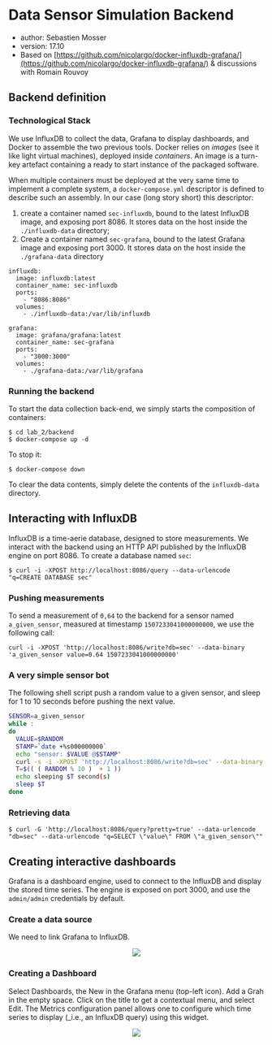 # Data Sensor Simulation Backend

  * author: Sebastien Mosser
  * version: 17.10
  * Based on [https://github.com/nicolargo/docker-influxdb-grafana/](https://github.com/nicolargo/docker-influxdb-grafana/) & discussions with Romain Rouvoy


## Backend definition

### Technological Stack
  
We use InfluxDB to collect the data, Grafana to display dashboards, and Docker to assemble the two previous tools. Docker relies on _images_ (see it like light virtual machines), deployed inside _containers_. An image is a turn-key artefact containing a ready to start instance of the packaged software.

 When multiple containers must be deployed at the very same time to implement a complete system, a `docker-compose.yml` descriptor is defined to describe such an assembly. In our case (long story short) this descriptor:

  1. create a container named `sec-influxdb`, bound to the latest InfluxDB image, and exposing port 8086. It stores data on the host inside the `./influxdb-data` directory;
  2. Create a container named `sec-grafana`, bound to the latest Grafana image and exposing port 3000. It stores data on the host inside the `./grafana-data` directory

```docker
influxdb:
  image: influxdb:latest
  container_name: sec-influxdb
  ports:
    - "8086:8086"
  volumes:
    - ./influxdb-data:/var/lib/influxdb

grafana:
  image: grafana/grafana:latest
  container_name: sec-grafana
  ports:
    - "3000:3000"
  volumes:
    - ./grafana-data:/var/lib/grafana
```   
  
### Running the backend

To start the data collection back-end, we simply starts the composition of containers:

```
$ cd lab_2/backend
$ docker-compose up -d
```

To stop it:

```
$ docker-compose down
```

To clear the data contents, simply delete the contents of the `influxdb-data` directory. 

## Interacting with InfluxDB

InfluxDB is a time-aerie database, designed to store measurements. We interact with the backend using an HTTP API published by the InfluxDB engine on port 8086. To create a database named `sec`:

```
$ curl -i -XPOST http://localhost:8086/query --data-urlencode "q=CREATE DATABASE sec"
```

### Pushing measurements

To send a measurement of `0,64` to the backend for a sensor named `a_given_sensor`, measured at timestamp `1507233041000000000`, we use the following call:

```
curl -i -XPOST 'http://localhost:8086/write?db=sec' --data-binary 'a_given_sensor value=0.64 1507233041000000000'
```

### A very simple sensor bot

The following shell script push a random value to a given sensor, and sleep for 1 to 10 seconds before pushing the next value.

```bash
SENSOR=a_given_sensor
while :
do 
  VALUE=$RANDOM
  STAMP=`date +%s000000000`
  echo "sensor: $VALUE @$STAMP"
  curl -s -i -XPOST 'http://localhost:8086/write?db=sec' --data-binary "$SENSOR value=$VALUE $STAMP"
  T=$(( ( RANDOM % 10 )  + 1 ))
  echo sleeping $T second(s) 
  sleep $T
done
```

### Retrieving data


```
$ curl -G 'http://localhost:8086/query?pretty=true' --data-urlencode "db=sec" --data-urlencode "q=SELECT \"value\" FROM \"a_given_sensor\""
```

## Creating interactive dashboards

Grafana is a dashboard engine, used to connect to the InfluxDB and display the stored time series. The engine is exposed on port 3000, and use the `admin/admin` credentials by default.

### Create a data source

We need to link Grafana to InfluxDB.

<p align="center">
  <img src="https://raw.githubusercontent.com/mosser/sec-labs/master/lab_2/backend/_screenshots/1_data_source.png" />
</p>

### Creating a Dashboard

Select Dashboards, the New in the Grafana menu (top-left icon). Add a Grah in the empty space. Click on the title to get a contextual menu, and select Edit. The Metrics configuration panel allows one to configure which time series to display (_i.e., an InfluxDB query) using this widget.

<p align="center">
  <img src="https://raw.githubusercontent.com/mosser/sec-labs/master/lab_2/backend/_screenshots/2_config.png" />
</p>



